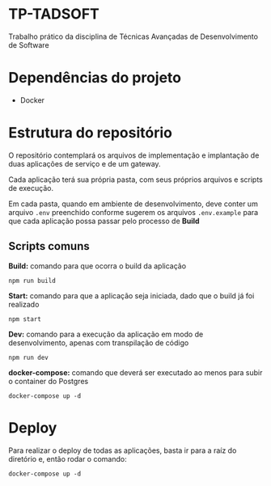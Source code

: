 # TP-TADSOFT
Trabalho prático da disciplina de Técnicas Avançadas de Desenvolvimento de Software

# Dependências do projeto
- Docker

# Estrutura do repositório
O repositório contemplará os arquivos de implementação e implantação de duas aplicações de serviço e de um gateway.

Cada aplicação terá sua própria pasta, com seus próprios arquivos e scripts de execução.

Em cada pasta, quando em ambiente de desenvolvimento, deve conter um arquivo ```.env``` preenchido conforme sugerem os arquivos ```.env.example``` para que cada aplicação possa passar pelo processo de **Build**
## Scripts comuns
**Build:** comando para que ocorra o build da aplicação
```
npm run build
```
**Start:** comando para que a aplicação seja iniciada, dado que o build já foi realizado
```
npm start
```
**Dev:** comando para a execução da aplicação em modo de desenvolvimento, apenas com transpilação de código
```
npm run dev
```

**docker-compose:** comando que deverá ser executado ao menos para subir o container do Postgres
```
docker-compose up -d
```

# Deploy
Para realizar o deploy de todas as aplicações, basta ir para a raíz do diretório e, então rodar o comando:
```
docker-compose up -d
```


